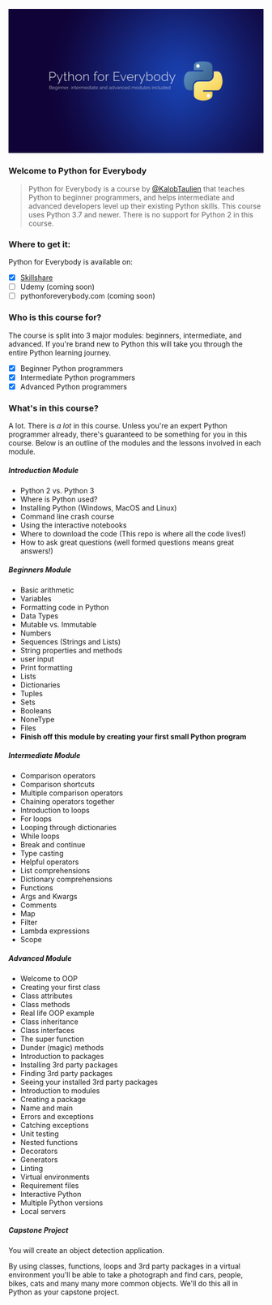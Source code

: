![Python for Everybody Cover](images/python-for-everybody-cover.png)

### Welcome to Python for Everybody

> Python for Everybody is a course by [@KalobTaulien](https://twitter.com/KalobTaulien) that teaches Python to beginner programmers, and helps intermediate and advanced developers level up their existing Python skills. This course uses Python 3.7 and newer. There is no support for Python 2 in this course.

### Where to get it:
Python for Everybody is available on:
- [x] [Skillshare](https://skl.sh/3a895Pn)
- [ ] Udemy (coming soon)
- [ ] pythonforeverybody.com (coming soon)

### Who is this course for?

The course is split into 3 major modules: beginners, intermediate, and advanced. If you're brand new to Python this will take you through the entire Python learning journey.

- [x] Beginner Python programmers
- [x] Intermediate Python programmers
- [x] Advanced Python programmers

### What's in this course?

A lot. There is _a lot_ in this course. Unless you're an expert Python programmer already, there's guaranteed to be something for you in this course. Below is an outline of the modules and the lessons involved in each module.

##### Introduction Module
- Python 2 vs. Python 3
- Where is Python used?
- Installing Python (Windows, MacOS and Linux)
- Command line crash course
- Using the interactive notebooks
- Where to download the code (This repo is where all the code lives!)
- How to ask great questions (well formed questions means great answers!)

##### Beginners Module
- Basic arithmetic
- Variables
- Formatting code in Python
- Data Types
- Mutable vs. Immutable
- Numbers
- Sequences (Strings and Lists)
- String properties and methods
- user input
- Print formatting
- Lists
- Dictionaries
- Tuples
- Sets
- Booleans
- NoneType
- Files
- **Finish off this module by creating your first small Python program**

##### Intermediate Module
- Comparison operators
- Comparison shortcuts
- Multiple comparison operators
- Chaining operators together
- Introduction to loops
- For loops
- Looping through dictionaries
- While loops
- Break and continue
- Type casting
- Helpful operators
- List comprehensions
- Dictionary comprehensions
- Functions
- Args and Kwargs
- Comments
- Map
- Filter
- Lambda expressions
- Scope

##### Advanced Module
- Welcome to OOP
- Creating your first class
- Class attributes
- Class methods
- Real life OOP example
- Class inheritance
- Class interfaces
- The super function
- Dunder (magic) methods
- Introduction to packages
- Installing 3rd party packages
- Finding 3rd party packages
- Seeing your installed 3rd party packages
- Introduction to modules
- Creating a package
- Name and main
- Errors and exceptions
- Catching exceptions
- Unit testing
- Nested functions
- Decorators
- Generators
- Linting
- Virtual environments
- Requirement files
- Interactive Python
- Multiple Python versions
- Local servers

##### Capstone Project
You will create an object detection application.

By using classes, functions, loops and 3rd party packages in a virtual environment you'll be able to take a photograph and find cars, people, bikes, cats and many many more common objects. We'll do this all in Python as your capstone project.
